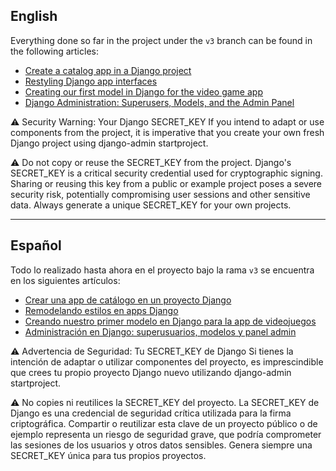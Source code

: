 ## English

Everything done so far in the project under the `v3` branch can be found in the following articles:

- [Create a catalog app in a Django project](https://programacionfacil.org/blog/crear-una-app-de-catalogo-en-un-proyecto-django/)
- [Restyling Django app interfaces](https://programacionfacil.org/blog/remodelando-estilos-en-apps-django/)
- [Creating our first model in Django for the video game app](https://programacionfacil.org/blog/creando-nuestro-primer-modelo-en-django-para-la-app-de-videojuegos/)
- [Django Administration: Superusers, Models, and the Admin Panel](https://programacionfacil.org/blog/administracion-en-django-superusuarios-modelos-y-panel-admin/)

⚠️ Security Warning: Your Django SECRET_KEY
If you intend to adapt or use components from the project, it is imperative that you create your own fresh Django project using django-admin startproject.

⚠️ Do not copy or reuse the SECRET_KEY from the project. Django's SECRET_KEY is a critical security credential used for cryptographic signing. Sharing or reusing this key from a public or example project poses a severe security risk, potentially compromising user sessions and other sensitive data. Always generate a unique SECRET_KEY for your own projects.

---

## Español

Todo lo realizado hasta ahora en el proyecto bajo la rama `v3` se encuentra en los siguientes artículos:

- [Crear una app de catálogo en un proyecto Django](https://programacionfacil.org/blog/crear-una-app-de-catalogo-en-un-proyecto-django/)
- [Remodelando estilos en apps Django](https://programacionfacil.org/blog/remodelando-estilos-en-apps-django/)
- [Creando nuestro primer modelo en Django para la app de videojuegos](https://programacionfacil.org/blog/creando-nuestro-primer-modelo-en-django-para-la-app-de-videojuegos/)
- [Administración en Django: superusuarios, modelos y panel admin](https://programacionfacil.org/blog/administracion-en-django-superusuarios-modelos-y-panel-admin/)

⚠️ Advertencia de Seguridad: Tu SECRET_KEY de Django
Si tienes la intención de adaptar o utilizar componentes del proyecto, es imprescindible que crees tu propio proyecto Django nuevo utilizando django-admin startproject.

⚠️ No copies ni reutilices la SECRET_KEY del proyecto. La SECRET_KEY de Django es una credencial de seguridad crítica utilizada para la firma criptográfica. Compartir o reutilizar esta clave de un proyecto público o de ejemplo representa un riesgo de seguridad grave, que podría comprometer las sesiones de los usuarios y otros datos sensibles. Genera siempre una SECRET_KEY única para tus propios proyectos.

